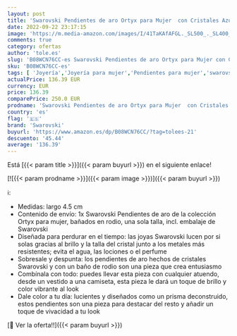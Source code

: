 ```yaml
---
layout: post
title: 'Swarovski Pendientes de aro Ortyx para Mujer  con Cristales Azules de forma Piramidal  en Baño de Rodio  Colección Ortyx de Swarovski'
date: 2022-09-22 23:17:15
image: 'https://m.media-amazon.com/images/I/41TaKAfAFGL._SL500_._SL400_.jpg'
comments: true
category: ofertas
author: 'tole.es'
slug: 'B08WCN76CC-es Swarovski Pendientes de aro Ortyx para Mujer con Cristales...'
sku: 'B08WCN76CC-es'
tags: [ 'Joyería','Joyería para mujer','Pendientes para mujer','swarovski','🇪🇸', ]
actualPrice: 136.39 EUR
currency: EUR
price: 136.39
comparePrice: 250.0 EUR
prodname: 'Swarovski Pendientes de aro Ortyx para Mujer  con Cristales Azules de forma Piramidal  en Baño de Rodio  Colección Ortyx de Swarovski'
country: 'es'
flag: '🇪🇸'
brand: 'Swarovski'
buyurl: 'https://www.amazon.es/dp/B08WCN76CC/?tag=tolees-21'
descuento: '45.44'
average: '136.39'
---
```


Está [{{< param title >}}]({{< param buyurl >}}) en el siguiente enlace!

[![{{< param prodname >}}]({{< param image >}})]({{< param buyurl >}})

ℹ️:

- Medidas: largo 4.5 cm
- Contenido de envío: 1x Swarovski Pendientes de aro de la colección Ortyx para mujer, bañados en rodio, una sola talla, incl. embalaje de Swarovski
- Diseñada para perdurar en el tiempo: las joyas Swarovski lucen por si solas gracias al brillo y la talla del cristal junto a los metales más resistentes; evita el agua, las lociones o el perfume
- Sobresale y despunta: los pendientes de aro hechos de cristales Swarovski y con un baño de rodio son una pieza que crea entusiasmo
- Combínala con todo: puedes llevar esta pieza con cualquier atuendo, desde un vestido a una camiseta, esta pieza le dará un toque de brillo y color vibrante al look
- Dale color a tu día: lucientes y diseñados como un prisma deconstruido, estos pendientes son una pieza para destacar del resto y añadir un toque de vivacidad a tu look

[🛒 Ver la oferta!!]({{< param buyurl >}})
